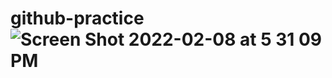 # github-practice![Screen Shot 2022-02-08 at 5 31 09 PM](https://user-images.githubusercontent.com/97430644/153104687-eebdd661-5f04-48fd-9daf-1d1e99c0bd3b.png)
